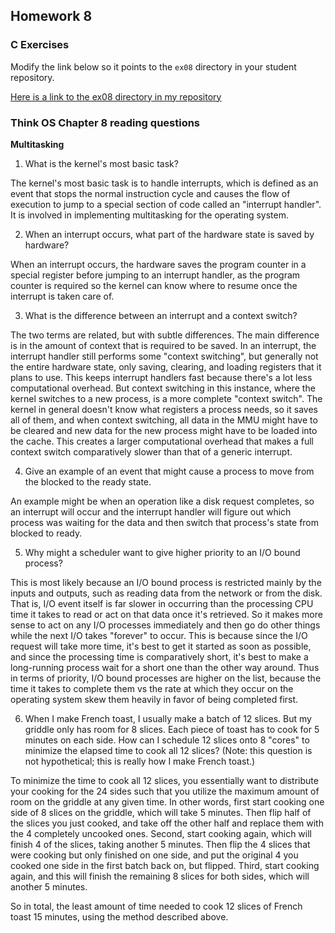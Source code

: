 ## Homework 8

### C Exercises

Modify the link below so it points to the `ex08` directory in your
student repository.

[Here is a link to the ex08 directory in my repository](https://github.com/kzhang8850/ExercisesInC/tree/master/exercises/ex08)

### Think OS Chapter 8 reading questions

**Multitasking**

1) What is the kernel's most basic task?

The kernel's most basic task is to handle interrupts, which is defined as an event that stops the normal instruction cycle and causes the flow of execution to jump to a special section of code called an "interrupt handler". It is involved in implementing multitasking for the operating system.

2) When an interrupt occurs, what part of the hardware state is saved by hardware?

When an interrupt occurs, the hardware saves the program counter in a special register before jumping to an interrupt handler, as the program counter is required so the kernel can know where to resume once the interrupt is taken care of.

3) What is the difference between an interrupt and a context switch?

The two terms are related, but with subtle differences. The main difference is in the amount of context that is required to be saved. In an interrupt, the interrupt handler still performs some "context switching", but generally not the entire hardware state, only saving, clearing, and loading registers that it plans to use. This keeps interrupt handlers fast because there's a lot less computational overhead. But context switching in this instance, where the kernel switches to a new process, is a more complete "context switch". The kernel in general doesn't know what registers a process needs, so it saves all of them, and when context switching, all data in the MMU might have to be cleared and new data for the new process might have to be loaded into the cache. This creates a larger computational overhead that makes a full context switch comparatively slower than that of a generic interrupt.

4) Give an example of an event that might cause a process to move from the blocked to the ready state.

An example might be when an operation like a disk request completes, so an interrupt will occur and the interrupt handler will figure out which process was waiting for the data and then switch that process's state from blocked to ready.

5) Why might a scheduler want to give higher priority to an I/O bound process?

This is most likely because an I/O bound process is restricted mainly by the inputs and outputs, such as reading data from the network or from the disk. That is, I/O event itself is far slower in occurring than the processing CPU time it takes to read or act on that data once it's retrieved. So it makes more sense to act on any I/O processes immediately and then go do other things while the next I/O takes "forever" to occur. This is because since the I/O request will take more time, it's best to get it started as soon as possible, and since the processing time is comparatively short, it's best to make a long-running process wait for a short one than the other way around. Thus in terms of priority, I/O bound processes are higher on the list, because the time it takes to complete them vs the rate at which they occur on the operating system skew them heavily in favor of being completed first.

6) When I make French toast, I usually make a batch of 12 slices.  But my griddle only has room for 8 slices.
Each piece of toast has to cook for 5 minutes on each side.  How can I schedule 12 slices onto 8 "cores"
to minimize the elapsed time to cook all 12 slices?  (Note: this question is not hypothetical;
this is really how I make French toast.)

To minimize the time to cook all 12 slices, you essentially want to distribute your cooking for the 24 sides such that you utilize the maximum amount of room on the griddle at any given time. In other words, first start cooking one side of 8 slices on the griddle, which will take 5 minutes. Then flip half of the slices you just cooked, and take off the other half and replace them with the 4 completely uncooked ones. Second, start cooking again, which will finish 4 of the slices, taking another 5 minutes. Then flip the 4 slices that were cooking but only finished on one side, and put the original 4 you cooked one side in the first batch back on, but flipped. Third, start cooking again, and this will finish the remaining 8 slices for both sides, which will another 5 minutes.

So in total, the least amount of time needed to cook 12 slices of French toast 15 minutes, using the method described above.
